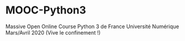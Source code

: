 # MOOC-Python3
Massive Open Online Course Python 3 de France Université Numérique
Mars/Avril 2020 (Vive le confinement !)
